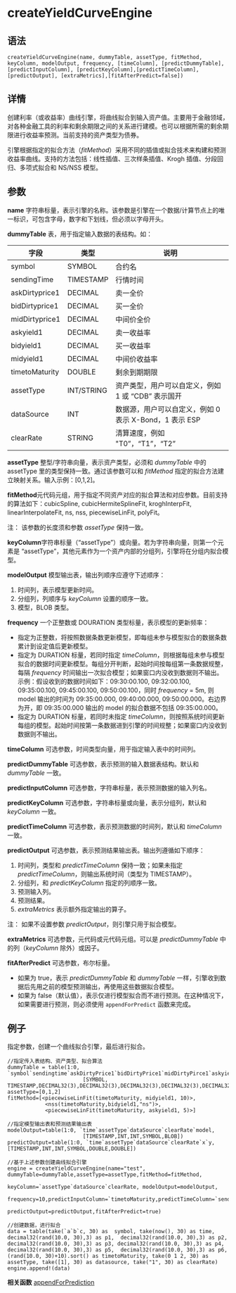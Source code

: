 # createYieldCurveEngine

## 语法

`createYieldCurveEngine(name, dummyTable, assetType, fitMethod, keyColumn,
modelOutput, frequency, [timeColumn], [predictDummyTable],[predictInputColumn],
[predictKeyColumn],[predictTimeColumn], [predictOutput],
[extraMetrics],[fitAfterPredict=false])`

## 详情

创建利率（或收益率）曲线引擎，将曲线拟合到输入资产值。主要用于金融领域，对各种金融工具的利率和剩余期限之间的关系进行建模。也可以根据所需的剩余期限进行收益率预测。当前支持的资产类型为债券。

引擎根据指定的拟合方法（*fitMethod*）采用不同的插值或拟合技术来构建和预测收益率曲线。支持的方法包括：线性插值、三次样条插值、Krogh
插值、分段回归、多项式拟合和 NS/NSS 模型。

## 参数

**name** 字符串标量，表示引擎的名称。该参数是引擎在一个数据/计算节点上的唯一标识，可包含字母，数字和下划线，但必须以字母开头。

**dummyTable** 表，用于指定输入数据的表结构。如：

| 字段 | 类型 | 说明 |
| --- | --- | --- |
| symbol | SYMBOL | 合约名 |
| sendingTime | TIMESTAMP | 行情时间 |
| askDirtyprice1 | DECIMAL | 卖一全价 |
| bidDirtyprice1 | DECIMAL | 买一全价 |
| midDirtyprice1 | DECIMAL | 中间价全价 |
| askyield1 | DECIMAL | 卖一收益率 |
| bidyield1 | DECIMAL | 买一收益率 |
| midyield1 | DECIMAL | 中间价收益率 |
| timetoMaturity | DOUBLE | 剩余到期期限 |
| assetType | INT/STRING | 资产类型，用户可以自定义，例如 1 或 “CDB” 表示国开 |
| dataSource | INT | 数据源，用户可以自定义，例如 0 表示 X-Bond，1 表示 ESP |
| clearRate | STRING | 清算速度，例如 "T0”，“T1”，“T2” |

**assetType** 整型/字符串向量，表示资产类型，必须和 *dummyTable* 中的 assetType 里的类型保持一致。通过该参数可以和
*fitMethod* 指定的拟合方法建立映射关系。输入示例：[0,1,2]。

**fitMethod**元代码元组，用于指定不同资产对应的拟合算法和对应参数。目前支持的算法如下：cubicSpline,
cubicHermiteSplineFit, kroghInterpFit, linearInterpolateFit, ns, nss,
piecewiseLinFit, polyFit。

注： 该参数的长度须和参数 *assetType*
保持一致。

**keyColumn**字符串标量（“assetType”）或向量。若为字符串向量，则第一个元素是
“assetType”，其他元素作为一个资产内部的分组列，引擎将在分组内拟合模型。

**modelOutput** 模型输出表，输出列顺序应遵守下述顺序：

1. 时间列，表示模型更新时间。
2. 分组列，列顺序与 *keyColumn* 设置的顺序一致。
3. 模型，BLOB 类型。

**frequency** 一个正整数或 DOURATION 类型标量，表示模型的更新频率：

* 指定为正整数，将按照数据条数更新模型，即每组未参与模型拟合的数据条数累计到设定值后更新模型。
* 指定为 DURATION 标量，若同时指定
  *timeColumn*，则根据每组未参与模型拟合的数据时间更新模型。每组分开判断，起始时间按每组第一条数据规整，每隔
  *frequency* 时间输出一次拟合模型；如果窗口内没收到数据则不输出。示例：假设收到的数据时间如下：09:30:00.100,
  09:32:00.100, 09:35:00.100, 09:45:00.100, 09:50:00.100，同时 *frequency* =
  5m, 则 model 输出的时间为 09:35:00.000, 09:40:00.000, 09:50:00.000。右边界为开，即
  09:35:00.000 输出的 model 的拟合数据不包括 09:35:00.000。
* 指定为 DURATION 标量，若同时未指定
  *timeColumn*，则按照系统时间更新每组的模型。起始时间按第一条数据进到引擎的时间规整；如果窗口内没收到数据则不输出。

**timeColumn** 可选参数，时间类型向量，用于指定输入表中的时间列。

**predictDummyTable** 可选参数，表示预测的输入数据表结构。默认和 *dummyTable* 一致。

**predictInputColumn** 可选参数，字符串标量，表示预测数据的输入列名。

**predictKeyColumn** 可选参数，字符串标量或向量，表示分组列，默认和 *keyColumn* 一致。

**predictTimeColumn** 可选参数，表示预测数据的时间列，默认和 *timeColumn* 一致。

**predictOutput** 可选参数，表示预测结果输出表。输出列遵循如下顺序：

1. 时间列，类型和 *predictTimeColumn* 保持一致；如果未指定
   *predictTimeColumn*，则输出系统时间（类型为 TIMESTAMP）。
2. 分组列，和 *predictKeyColumn* 指定的列顺序一致。
3. 预测输入列。
4. 预测结果。
5. *extraMetrics* 表示额外指定输出的算子。

注： 如果不设置参数 *predictOutput*，则引擎只用于拟合模型。

**extraMetrics** 可选参数，元代码或元代码元组。可以是 *predictDummyTable* 中的列（*keyColumn*
除外）或因子。

**fitAfterPredict** 可选参数，布尔标量。

* 如果为 true，表示 *predictDummyTable* 和 *dummyTable*
  一样，引擎收到数据后先用之前的模型预测输出，再使用这些数据拟合模型。
* 如果为 false（默认值），表示仅进行模型拟合而不进行预测。在这种情况下，如果需要进行预测，则必须使用
  `appendForPredict` 函数来完成。

## 例子

指定参数，创建一个曲线拟合引擎，最后进行拟合。

```
//指定传入表结构、资产类型、拟合算法
dummyTable = table(1:0, `symbol`sendingtime`askDirtyPrice1`bidDirtyPrice1`midDirtyPirce1`askyield1`bidyield1`midyield1`timetoMaturity`assetType`datasource`clearRate,
                        [SYMBOL, TIMESTAMP,DECIMAL32(3),DECIMAL32(3),DECIMAL32(3),DECIMAL32(3),DECIMAL32(3),DECIMAL32(3),DOUBLE,INT,INT,STRING])
assetType=[0,1,2]
fitMethod=[<piecewiseLinFit(timetoMaturity, midyield1, 10)>,
            <nss(timetoMaturity,bidyield1,"ns")>,
            <piecewiseLinFit(timetoMaturity, askyield1, 5)>]

//指定模型输出表和预测结果输出表
modelOutput=table(1:0, `time`assetType`dataSource`clearRate`model,
                        [TIMESTAMP,INT,INT,SYMBOL,BLOB])
predictOutput=table(1:0, `time`assetType`dataSource`clearRate`x`y,[TIMESTAMP,INT,INT,SYMBOL,DOUBLE,DOUBLE])

//基于上述参数创建曲线拟合引擎
engine = createYieldCurveEngine(name="test", dummyTable=dummyTable,assetType=assetType,fitMethod=fitMethod,
                                keyColumn=`assetType`dataSource`clearRate, modelOutput=modelOutput,
                                frequency=10,predictInputColumn=`timetoMaturity,predictTimeColumn=`sendingtime,
                                predictOutput=predictOutput,fitAfterPredict=true)

//创建数据，进行拟合
data = table(take(`a`b`c, 30) as  symbol, take(now(), 30) as time, decimal32(rand(10.0, 30),3) as p1,  decimal32(rand(10.0, 30),3) as p2,  decimal32(rand(10.0, 30),3) as p3, decimal32(rand(10.0, 30),3) as p4,  decimal32(rand(10.0, 30),3) as p5,  decimal32(rand(10.0, 30),3) as p6, (rand(10.0, 30)+10).sort() as timetoMaturity, take(0 1 2, 30) as assetType, take([1], 30) as datasource, take("1", 30) as clearRate)
engine.append!(data)
```

**相关函数**
[appendForPrediction](../a/appendforprediction.html)

